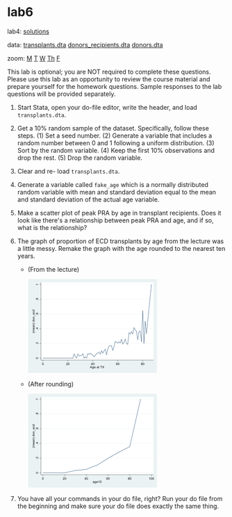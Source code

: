 # lab6

lab4: [solutions](lab4.md)

data: [transplants.dta](transplants.dta) [donors_recipients.dta](donors_recipients.dta) [donors.dta](donors.dta)

zoom: [M](https://JHUBlueJays.zoom.us/j/96760923747) [T](https://JHUBlueJays.zoom.us/j/99476415268) [W](https://jhubluejays.zoom.us/j/98628544091?pwd=ZGx5NTN1RHNzNDUrQ3c3Uys0RVYrUT09) [Th](https://JHUBlueJays.zoom.us/j/3393703103) [F](https://JHUBlueJays.zoom.us/j/8581993134)

This lab is optional; you are NOT required to complete these questions. Please use this lab as an opportunity to review the course material and prepare yourself for the homework questions. Sample responses to the lab questions will be provided separately.

1. Start Stata, open your do-file editor, write the header, and load `transplants.dta`.

2. Get a 10% random sample of the dataset. Specifically, follow these steps. (1) Set a seed number. (2) Generate a variable that includes a random number between 0 and 1 following a uniform distribution. (3) Sort by the random variable. (4) Keep the first 10% observations and drop the rest. (5) Drop the random variable.

3. Clear and re- load `transplants.dta`.

4. Generate a variable called `fake_age` which is a normally distributed random variable with mean and standard deviation equal to the mean and standard deviation of the actual age variable.

5. Make a scatter plot of peak PRA by age in transplant recipients. Does it look like there's a relationship between peak PRA and age, and if so, what is the relationship?

6. The graph of proportion of ECD transplants by age from the lecture was a little messy. Remake the graph with the age rounded to the nearest ten years.

   + (From the lecture)

     ![Picture1](Picture1.png)

   + (After rounding)

     ![Picture2](Picture2.png)

7. You have all your commands in your do file, right? Run your do file from the beginning and make sure your do file does exactly the same thing.

